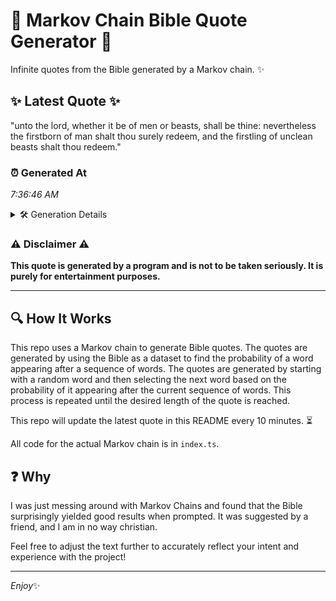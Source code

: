 # 📖 Markov Chain Bible Quote Generator 📖

Infinite quotes from the Bible generated by a Markov chain. ✨

## ✨ Latest Quote ✨
"unto the lord, whether it be of men or beasts, shall be thine: nevertheless the firstborn of man shalt thou surely redeem, and the firstling of unclean beasts shalt thou redeem."

### ⏰ Generated At
*7:36:46 AM*

<details>
    <summary>🛠️ Generation Details</summary>
    <p>
        <strong>🌱 Seed:</strong> unto<br>
        <strong>🔄 Iterations:</strong> 30<br>
        <strong>📜 Context History:</strong><br>[ unto ]: the<br>[ unto, the ]: lord,<br>[ unto, the, lord, ]: whether<br>[ unto, the, lord,, whether ]: it<br>[ unto, the, lord,, whether, it ]: be<br>[ unto, the, lord,, whether, it, be ]: of<br>[ the, lord,, whether, it, be, of ]: men<br>[ lord,, whether, it, be, of, men ]: or<br>[ whether, it, be, of, men, or ]: beasts,<br>[ it, be, of, men, or, beasts, ]: shall<br>[ be, of, men, or, beasts,, shall ]: be<br>[ of, men, or, beasts,, shall, be ]: thine:<br>[ men, or, beasts,, shall, be, thine: ]: nevertheless<br>[ or, beasts,, shall, be, thine:, nevertheless ]: the<br>[ beasts,, shall, be, thine:, nevertheless, the ]: firstborn<br>[ shall, be, thine:, nevertheless, the, firstborn ]: of<br>[ be, thine:, nevertheless, the, firstborn, of ]: man<br>[ thine:, nevertheless, the, firstborn, of, man ]: shalt<br>[ nevertheless, the, firstborn, of, man, shalt ]: thou<br>[ the, firstborn, of, man, shalt, thou ]: surely<br>[ firstborn, of, man, shalt, thou, surely ]: redeem,<br>[ of, man, shalt, thou, surely, redeem, ]: and<br>[ man, shalt, thou, surely, redeem,, and ]: the<br>[ shalt, thou, surely, redeem,, and, the ]: firstling<br>[ thou, surely, redeem,, and, the, firstling ]: of<br>[ surely, redeem,, and, the, firstling, of ]: unclean<br>[ redeem,, and, the, firstling, of, unclean ]: beasts<br>[ and, the, firstling, of, unclean, beasts ]: shalt<br>[ the, firstling, of, unclean, beasts, shalt ]: thou<br>[ firstling, of, unclean, beasts, shalt, thou ]: redeem.<br>
    </p>
</details>

### ⚠️ Disclaimer ⚠️
**This quote is generated by a program and is not to be taken seriously. It is purely for entertainment purposes.**

---

## 🔍 How It Works

This repo uses a Markov chain to generate Bible quotes. The quotes are generated by using the Bible as a dataset to find the probability of a word appearing after a sequence of words. The quotes are generated by starting with a random word and then selecting the next word based on the probability of it appearing after the current sequence of words. This process is repeated until the desired length of the quote is reached.

This repo will update the latest quote in this README every 10 minutes. ⏳

All code for the actual Markov chain is in `index.ts`.

## ❓ Why

I was just messing around with Markov Chains and found that the Bible surprisingly yielded good results when prompted. 
It was suggested by a friend, and I am in no way christian.

Feel free to adjust the text further to accurately reflect your intent and experience with the project!

---

*Enjoy*✨
